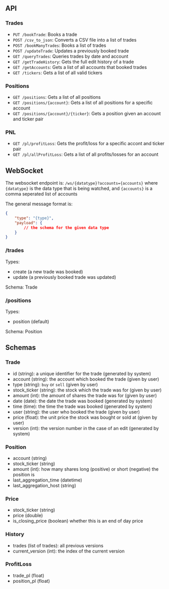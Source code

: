 ## API

### Trades
- `PUT /bookTrade`: Books a trade
- `POST /csv_to_json`: Converts a CSV file into a list of trades
- `POST /bookManyTrades`: Books a list of trades
- `POST /updateTrade`: Updates a previously booked trade
- `GET /queryTrades`: Queries trades by date and account
- `GET /getTradeHistory`: Gets the full edit history of a trade
- `GET /getAccounts`: Gets a list of all accounts that booked trades
- `GET /tickers`: Gets a list of all valid tickers

### Positions
- `GET /positions`: Gets a list of all positions
- `GET /positions/{account}`: Gets a list of all positions for a specific account
- `GET /positions/{account}/{ticker}`: Gets a position given an account and ticker pair

### PNL
- `GET /pl/profitLoss`: Gets the profit/loss for a specific accont and ticker pair
- `GET /pl/allProfitLoss`: Gets a list of all profits/losses for an account

## WebSocket

The websocket endpoint is: `/ws/{datatype}?accounts={accounts}`
where `{datatype}` is the data type that is being watched, and `{accounts}` is a comma seperated list of accounts

The general message format is:
```json
{
    "type": "{type}",
    "payload": {
        // the schema for the given data type
    }
}
```

### /trades
Types:
- create (a new trade was booked)
- update (a previously booked trade was updated)

Schema: Trade

### /positions
Types:
- position (default)

Schema: Position

## Schemas

### Trade
- id (string): a unique identifier for the trade (generated by system)
- account (string): the account which booked the trade (given by user)
- type (string): `buy` or `sell` (given by user)
- stock_ticker (string): the stock which the trade was for (given by user)
- amount (int): the amount of shares the trade was for (given by user)
- date (date): the date the trade was booked (generated by system)
- time (time): the time the trade was booked (generated by system)
- user (string): the user who booked the trade (given by user)
- price (float): the unit price the stock was bought or sold at (given by user)
- version (int): the version number in the case of an edit (generated by system)

### Position
- account (string)
- stock_ticker (string)
- amount (int): how many shares long (positive) or short (negative) the position is
- last_aggregation_time (datetime)
- last_aggregation_host (string)

### Price
- stock_ticker (string)
- price (double)
- is_closing_price (boolean) whether this is an end of day price

### History
- trades (list of trades): all previous versions
- current_version (int): the index of the current version

### ProfitLoss
- trade_pl (float)
- position_pl (float)
